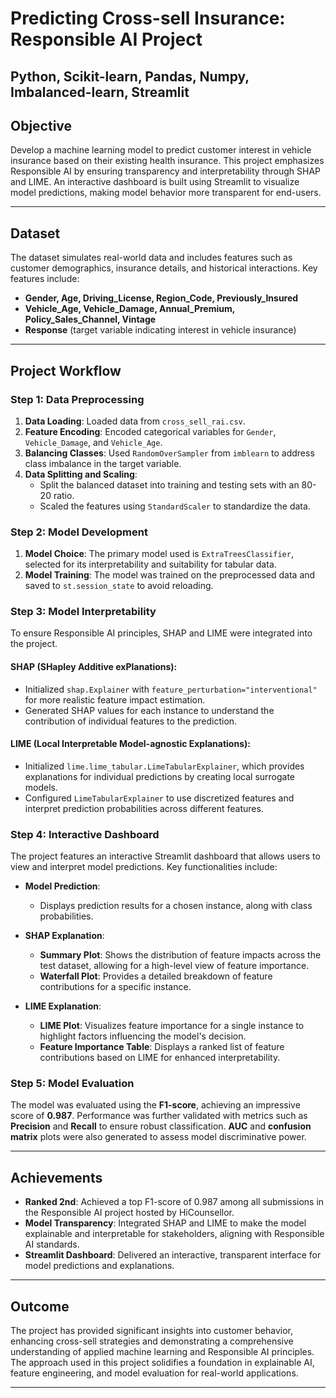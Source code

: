 # Predicting Cross-sell Insurance: Responsible AI Project
## Python, Scikit-learn, Pandas, Numpy, Imbalanced-learn, Streamlit

## Objective
Develop a machine learning model to predict customer interest in vehicle insurance based on their existing health insurance. This project emphasizes Responsible AI by ensuring transparency and interpretability through SHAP and LIME. An interactive dashboard is built using Streamlit to visualize model predictions, making model behavior more transparent for end-users.

---

## Dataset
The dataset simulates real-world data and includes features such as customer demographics, insurance details, and historical interactions. Key features include:

- **Gender, Age, Driving_License, Region_Code, Previously_Insured**
- **Vehicle_Age, Vehicle_Damage, Annual_Premium, Policy_Sales_Channel, Vintage**
- **Response** (target variable indicating interest in vehicle insurance)

---

## Project Workflow

### Step 1: Data Preprocessing
1. **Data Loading**: Loaded data from `cross_sell_rai.csv`.
2. **Feature Encoding**: Encoded categorical variables for `Gender`, `Vehicle_Damage`, and `Vehicle_Age`.
3. **Balancing Classes**: Used `RandomOverSampler` from `imblearn` to address class imbalance in the target variable.
4. **Data Splitting and Scaling**:
   - Split the balanced dataset into training and testing sets with an 80-20 ratio.
   - Scaled the features using `StandardScaler` to standardize the data.

### Step 2: Model Development
1. **Model Choice**: The primary model used is `ExtraTreesClassifier`, selected for its interpretability and suitability for tabular data.
2. **Model Training**: The model was trained on the preprocessed data and saved to `st.session_state` to avoid reloading.

### Step 3: Model Interpretability
To ensure Responsible AI principles, SHAP and LIME were integrated into the project.

#### SHAP (SHapley Additive exPlanations):
- Initialized `shap.Explainer` with `feature_perturbation="interventional"` for more realistic feature impact estimation.
- Generated SHAP values for each instance to understand the contribution of individual features to the prediction.

#### LIME (Local Interpretable Model-agnostic Explanations):
- Initialized `lime.lime_tabular.LimeTabularExplainer`, which provides explanations for individual predictions by creating local surrogate models.
- Configured `LimeTabularExplainer` to use discretized features and interpret prediction probabilities across different features.

### Step 4: Interactive Dashboard
The project features an interactive Streamlit dashboard that allows users to view and interpret model predictions. Key functionalities include:

- **Model Prediction**:
  - Displays prediction results for a chosen instance, along with class probabilities.

- **SHAP Explanation**:
  - **Summary Plot**: Shows the distribution of feature impacts across the test dataset, allowing for a high-level view of feature importance.
  - **Waterfall Plot**: Provides a detailed breakdown of feature contributions for a specific instance.

- **LIME Explanation**:
  - **LIME Plot**: Visualizes feature importance for a single instance to highlight factors influencing the model's decision.
  - **Feature Importance Table**: Displays a ranked list of feature contributions based on LIME for enhanced interpretability.

### Step 5: Model Evaluation
The model was evaluated using the **F1-score**, achieving an impressive score of **0.987**. Performance was further validated with metrics such as **Precision** and **Recall** to ensure robust classification. **AUC** and **confusion matrix** plots were also generated to assess model discriminative power.

---

## Achievements
- **Ranked 2nd**: Achieved a top F1-score of 0.987 among all submissions in the Responsible AI project hosted by HiCounsellor.
- **Model Transparency**: Integrated SHAP and LIME to make the model explainable and interpretable for stakeholders, aligning with Responsible AI standards.
- **Streamlit Dashboard**: Delivered an interactive, transparent interface for model predictions and explanations.

---

## Outcome
The project has provided significant insights into customer behavior, enhancing cross-sell strategies and demonstrating a comprehensive understanding of applied machine learning and Responsible AI principles. The approach used in this project solidifies a foundation in explainable AI, feature engineering, and model evaluation for real-world applications.

---

